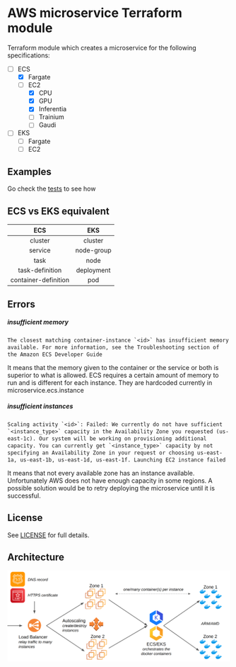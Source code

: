 # AWS microservice Terraform module

Terraform module which creates a microservice for the following specifications:

- [ ] ECS
  - [x] Fargate
  - [ ] EC2
    - [x] CPU
    - [x] GPU
    - [x] Inferentia
    - [ ] Trainium
    - [ ] Gaudi
- [ ] EKS
  - [ ] Fargate
  - [ ] EC2

## Examples

Go check the [tests](https://github.com/vistimi/terraform-aws-microservice/tree/trunk/test/microservice) to see how 

## ECS vs EKS equivalent

|         ECS          |    EKS     |
| :------------------: | :--------: |
|       cluster        |  cluster   |
|       service        | node-group |
|         task         |    node    |
|   task-definition    | deployment |
| container-definition |    pod     |

## Errors

##### insufficient memory
```
The closest matching container-instance `<id>` has insufficient memory available. For more information, see the Troubleshooting section of the Amazon ECS Developer Guide
```

It means that the memory given to the container or the service or both is superior to what is allowed. ECS requires a certain amount of memory to run and is different for each instance. They are hardcoded currently in microservice.ecs.instance

##### insufficient instances
```
Scaling activity `<id>`: Failed: We currently do not have sufficient `<instance_type>` capacity in the Availability Zone you requested (us-east-1c). Our system will be working on provisioning additional capacity. You can currently get `<instance_type>` capacity by not specifying an Availability Zone in your request or choosing us-east-1a, us-east-1b, us-east-1d, us-east-1f. Launching EC2 instance failed
```

It means that not every available zone has an instance available. Unfortunately AWS does not have enough capacity in some regions. A possible solution would be to retry deploying the microservice until it is successful.

## License

See [LICENSE](https://github.com/vistimi/terraform-aws-microservice/tree/trunk/LICENSE) for full details.

## Architecture

![Architecture](images/architecture.png)